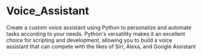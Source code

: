 # Voice_Assistant
Create a custom voice assistant using Python to personalize and automate tasks according to your needs. Python's versatility makes it an excellent choice for scripting and development, allowing you to build a voice assistant that can compete with the likes of Siri, Alexa, and Google Assistant

